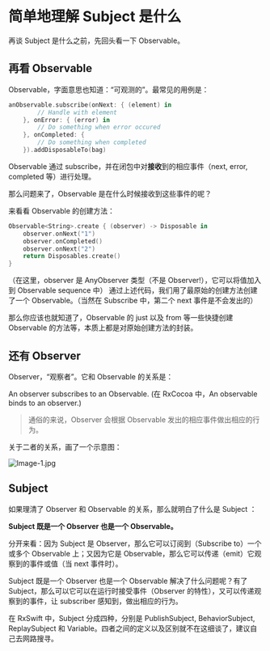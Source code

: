 # 简单地理解 Subject 是什么

再谈 Subject 是什么之前，先回头看一下 Observable。

## 再看 Observable
Observable，字面意思也知道：“可观测的”。最常见的用例是：
```swift
anObservable.subscribe(onNext: { (element) in
        // Handle with element
    }, onError: { (error) in
        // Do something when error occured
    }, onCompleted: { 
        // Do something when completed
    }).addDisposableTo(bag)
```
Observable 通过 subscribe，并在闭包中对**接收**到的相应事件（next, error, completed 等）进行处理。

那么问题来了，Observable 是在什么时候接收到这些事件的呢？

来看看 Observable 的创建方法：
```swift
Observable<String>.create { (observer) -> Disposable in
    observer.onNext("1")
    observer.onCompleted()
    observer.onNext("2")   
    return Disposables.create()
}
```
（在这里，observer 是 AnyObserver 类型（不是 Observer!），它可以将值加入到 Observable sequence 中）
通过上述代码，我们用了最原始的创建方法创建了一个 Observable。（当然在 Subscribe 中，第二个 next 事件是不会发出的）

那么你应该也就知道了，Observable 的 just 以及 from 等一些快捷创建 Observable 的方法等，本质上都是对原始创建方法的封装。

## 还有 Observer 
Observer，“观察者”。它和 Observable 的关系是：

An observer subscribes to an Observable. 
(在 RxCocoa 中，An observable binds to an observer.)

> 通俗的来说，Observer 会根据 Observable 发出的相应事件做出相应的行为。

关于二者的关系，画了一个示意图：

![Image-1.jpg](https://i.loli.net/2017/09/08/59b16d006db04.jpg)

## Subject
如果理清了 Observer 和 Observable 的关系，那么就明白了什么是 Subject ：

**Subject 既是一个 Observer 也是一个 Observable。**

分开来看：因为 Subject 是 Observer，那么它可以订阅到（Subscribe to）一个或多个 Observable 上；又因为它是 Observable，那么它可以传递（emit）它观察到的事件或值（当 next 事件时）。

Subject 既是一个 Observer 也是一个 Observable 解决了什么问题呢？有了 Subject，那么可以它可以在运行时接受事件（Observer 的特性），又可以传递观察到的事件，让 subscriber 感知到，做出相应的行为。

在 RxSwift 中，Subject 分成四种，分别是 PublishSubject, BehaviorSubject, ReplaySubject 和 Variable。四者之间的定义以及区别就不在这细谈了，建议自己去网路搜寻。

